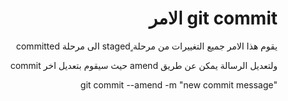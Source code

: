 <div dir = rtl > 
  
 <h1> git commit  الامر    </h1> 
<p> يقوم هذا الامر جميع التغييرات من مرحلة ٍstaged الى مرحلة committed   </p>
<p> ولتعديل الرسالة يمكن عن طريق amend حيث سيقوم بتعديل اخر commit </p>
<p>"git commit --amend -m "new commit message   </p>

 
    

  </dir >
